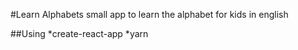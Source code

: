 #Learn Alphabets 
small app to learn the alphabet for kids in english 

##Using
    *create-react-app
    *yarn
    